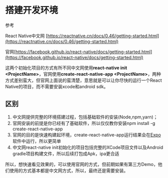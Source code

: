 # 搭建开发环境

参考

React Native中文网 [https://reactnative.cn/docs/0.46/getting-started.html](https://reactnative.cn/docs/0.46/getting-started.html)

官网[https://facebook.github.io/react-native/docs/getting-started.html](https://facebook.github.io/react-native/docs/getting-started.html)

这两个初始化项目的方式有所不同中文网使用**react-native init &lt;ProjectName&gt;**，官网使用**create-react-native-app &lt;ProjectName&gt;**，两种方式差别蛮大，但官网上面说的蛮清楚，意思就是可以让你尽快的运行一个React Native的项目，而不需要安装xcode和android sdk。

## 区别

1. 中文网提供完整的环境搭建过程，包括基础软件的安装\(Node,npm,yarn\)；
2. 官网安装的前提是你已经有了基础软件，所以仅仅教你安装npm install -g create-react-native-app
3. 官网的目的是快速构建起环境，create-react-native-app运行结果会在[Expo](https://expo.io/)软件中运行，所以更简单
4. 中文网react-native init初始化的项目包括完整的XCode项目文件以及Android gradle项目构建文件，所以后续打包成Apk，ipa更合适

所以，想快速看见效果的，可以使用官网的方式，但前期如果有第三方Demo，他们使用的方式基本都是中文网方式，所以，最终还是需要安装。

